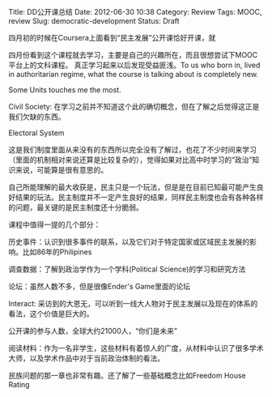 Title: DD公开课总结
Date: 2012-06-30 10:38
Category: Review
Tags: MOOC, review
Slug: democratic-development
Status: Draft

四月初的时候在Coursera上面看到“民主发展”公开课恰好开课，就

四月份看到这个课程就去学习，主要是自己的兴趣所在，而且很想尝试下MOOC平台上的文科课程。
真正学习起来以后发现受益匪浅。To us who born in, lived in authoritarian regime, what the course is talking about is completely new.

Some Units touches me the most. 

Civil Society: 在学习之前并不知道这个此的确切概念，但在了解之后觉得这正是我们欠缺的东西。

Electoral System

这是我们制度里面从来没有的东西所以完全没有了解过，也花了不少时间来学习（里面的机制相对来说还算是比较复杂的），觉得如果对比高中时学习的“政治”知识来说，可能算是很有意思的。

自己所能理解的最大收获是，民主只是一个玩法，但是是在目前已知最可能产生良好结果的玩法。民主制度并不一定产生良好的结果，同样民主制度也会有各种各样的问题，最关键的是民主制度还十分脆弱。

课程中值得一提的几个部分：

历史事件：认识到很多事件的联系，以及它们对于特定国家或区域民主发展的影响。比如86年的Philipines

调查数据：了解到政治学作为一个学科(Political Science)的学习和研究方法

论坛：虽然人数不多，但是很像Ender's Game里面的论坛

Interact: 采访到的大恩无，可以听到一线大人物对于民主发展以及现在的体系的看法，这个价值是巨大的。

公开课的参与人数，全球大约21000人，“你们是未来”

阅读材料：作为一名非学生，这些材料有着惊人的广度，从材料中认识了很多学术大师，以及学术作品中对于当前政治体制的看法。

民族问题的那一章也非常有趣。还了解了一些基础概念比如Freedom House Rating


